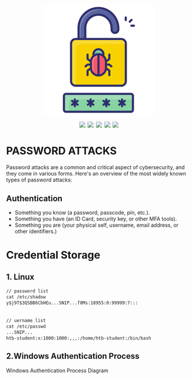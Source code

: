 <h1 align="center">
  <br>
  <a href=""><img src="/img/logo.png" alt="" height="300px;"></a>
  <br>
  <img src="https://img.shields.io/badge/PRs-welcome-blue">
  <img src="https://img.shields.io/github/last-commit/kh4sh3i/Password-Attacks">
  <img src="https://img.shields.io/github/commit-activity/m/kh4sh3i/Password-Attacks">
  <a href="https://twitter.com/intent/follow?screen_name=kh4sh3i_"><img src="https://img.shields.io/twitter/follow/kh4sh3i_?style=flat&logo=twitter"></a>
  <a href="https://github.com/kh4sh3i"><img src="https://img.shields.io/github/stars/kh4sh3i?style=flat&logo=github"></a>
</h1>


# PASSWORD ATTACKS
Password attacks are a common and critical aspect of cybersecurity, and they come in various forms. Here's an overview of the most widely known types of password attacks:

## Authentication
* Something you know (a password, passcode, pin, etc.).
* Something you have (an ID Card, security key, or other MFA tools).
* Something you are (your physical self, username, email address, or other identifiers.)

# Credential Storage
## 1. Linux
```
// password list
cat /etc/shadow
y$j9T$3QSBB6CbHEu...SNIP...f8Ms:18955:0:99999:7:::


// uername list
cat /etc/passwd
...SNIP...
htb-student:x:1000:1000:,,,:/home/htb-student:/bin/bash
```


## 2.Windows Authentication Process
Windows Authentication Process Diagram

